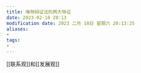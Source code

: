 ```yaml
---
title: 唯物辩证法的两大特征
date: 2023-02-18 20:13
modification date: 2023 二月 18日 星期六 20:13:25
aliases: 
- 
tags: 
- 
---
```


[[联系观]]和[[发展观]]